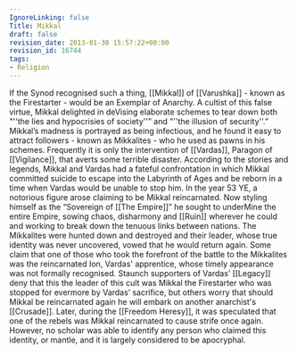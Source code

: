 ```yaml
---
IgnoreLinking: false
Title: Mikkal
draft: false
revision_date: 2013-01-30 15:57:22+00:00
revision_id: 16744
tags:
- Religion
---
```


If the Synod recognised such a thing, [[Mikkal]] of [[Varushka]] - known as the Firestarter - would be an Exemplar of Anarchy.
A cultist of this false virtue, Mikkal delighted in deVising elaborate schemes to tear down both "''the lies and hypocrisies of society''” and "''the illusion of security''.” Mikkal’s madness is portrayed as being infectious, and he found it easy to attract followers - known as Mikkalites - who he used as pawns in his schemes. Frequently it is only the intervention of [[Vardas]], Paragon of [[Vigilance]], that averts some terrible disaster.
According to the stories and legends, Mikkal and Vardas had a fateful confrontation in which Mikkal committed suicide to escape into the Labyrinth of Ages and be reborn in a time when Vardas would be unable to stop him.
In the year 53 YE, a notorious figure arose claiming to be Mikkal reincarnated. Now styling himself as the “Sovereign of [[The Empire]]” he sought to underMine the entire Empire, sowing chaos, disharmony and [[Ruin]] wherever he could and working to break down the tenuous links between nations. The Mikkalites were hunted down and destroyed and their leader, whose true identity was never uncovered, vowed that he would return again. Some claim that one of those who took the forefront of the battle to the Mikkalites was the reincarnated Ion, Vardas' apprentice, whose timely appearance was not formally recognised.
Staunch supporters of Vardas’ [[Legacy]] deny that this the leader of this cult was Mikkal the Firestarter who was stopped for evermore by Vardas’ sacrifice, but others worry that should Mikkal be reincarnated again he will embark on another anarchist's [[Crusade]].
Later, during the [[Freedom Heresy]], it was speculated that one of the rebels was Mikkal reincarnated to cause strife once again. However, no scholar was able to identify any person who claimed this identity, or mantle, and it is largely considered to be apocryphal.